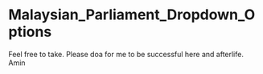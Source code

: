 # Malaysian_Parliament_Dropdown_Options

Feel free to take. Please doa for me to be successful here and afterlife. Amin
